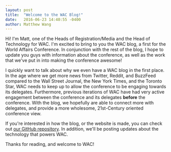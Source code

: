 ```yaml
---
layout: post
title:  "Welcome to the WAC Blog!"
date:   2016-06-23 14:40:55 -0400
author: Matthew Wang
---
```


Hi! I'm Matt, one of the Heads of Registration/Media and the Head of Technology for WAC. I'm excited to bring to you the WAC blog, a first for the World Affairs Conference. In conjunction with the rest of the blog, I hope to update you guys with information about the conference, as well as the work that we've put in into making the conference awesome!

I quickly want to talk about why we even have a WAC blog in the first place. In the age where we get more news from Twitter, Reddit, and BuzzFeed compared to the Wall Street Journal, the New York Times, and the Toronto Star, WAC needs to keep up to allow the conference to be engaging towards its delegates. Furthermore, previous iterations of WAC have had very active engagement between the conference and its delegates **before** the conference. With the blog, we hopefully are able to connect more with delegates, and provide a more wholesome, 21st-Century oriented conference view.

If you're interested in how the blog, or the website is made, you can check out [our GitHub repository](https://github.com/malsf21/world.ac). In addition, we'll be posting updates about the technology that powers WAC.

Thanks for reading, and welcome to WAC!
